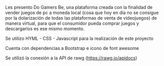 Les presento Do Gamers Be, una plataforma creada con la finalidad de vender juegos de pc a moneda local (cosa que hoy en día no se consigue por la dolarización de todas las plataformas de venta de videojuegos) de manera virtual, para que el consumidor pueda comprar juegos y descargarlos es ese mismo momento. 

Se utilizo HYML - CSS - Javascript para la realización de este proyecto

Cuenta con dependencias a Bootstrap e icono de font awesome

Se utilizó la conexión a la API de rawg (https://rawg.io/apidocs)


